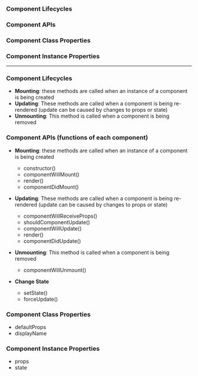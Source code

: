 ### Component Lifecycles
### Component APIs
### Component Class Properties
### Component Instance Properties

-----------------------------------

### Component Lifecycles
* **Mounting**: these methods are called when an instance of a component is being created
* **Updating**: These methods are called when a component is being re-rendered (update can be caused by changes to props or state)
* **Unmounting**: This method is called when a component is being removed

### Component APIs (functions of each component)
* **Mounting**: these methods are called when an instance of a component is being created
  * constructor()
  * componentWillMount()
  * render()
  * componentDidMount()
  
* **Updating**: These methods are called when a component is being re-rendered (update can be caused by changes to props or state)
  * componentWillReceiveProps()
  * shouldComponentUpdate()
  * componentWillUpdate()
  * render()
  * componentDidUpdate()
  
* **Unmounting**: This method is called when a component is being removed
  * componentWillUnmount()
  
* **Change State**
  * setState()
  * forceUpdate()
  
### Component Class Properties
  * defaultProps
  * displayName

### Component Instance Properties
  * props
  * state
  
  
  
  
  
  
  
  
  
  
  
  
  
  
  
  
  
  
